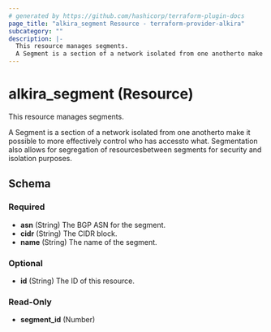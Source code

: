 ```yaml
---
# generated by https://github.com/hashicorp/terraform-plugin-docs
page_title: "alkira_segment Resource - terraform-provider-alkira"
subcategory: ""
description: |-
  This resource manages segments.
  A Segment is a section of a network isolated from one anotherto make it possible to more effectively control who has accessto what. Segmentation also allows for segregation of resourcesbetween segments for security and isolation purposes.
---
```


# alkira_segment (Resource)

This resource manages segments.

A Segment is a section of a network isolated from one anotherto make it possible to more effectively control who has accessto what. Segmentation also allows for segregation of resourcesbetween segments for security and isolation purposes.



<!-- schema generated by tfplugindocs -->
## Schema

### Required

- **asn** (String) The BGP ASN for the segment.
- **cidr** (String) The CIDR block.
- **name** (String) The name of the segment.

### Optional

- **id** (String) The ID of this resource.

### Read-Only

- **segment_id** (Number)


